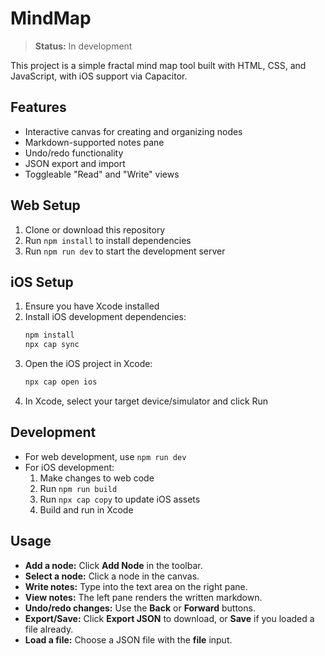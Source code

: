 # MindMap

> **Status:** In development

This project is a simple fractal mind map tool built with HTML, CSS, and JavaScript, with iOS support via Capacitor.

## Features
* Interactive canvas for creating and organizing nodes
* Markdown-supported notes pane
* Undo/redo functionality
* JSON export and import
* Toggleable "Read" and "Write" views

## Web Setup
1. Clone or download this repository
2. Run `npm install` to install dependencies
3. Run `npm run dev` to start the development server

## iOS Setup
1. Ensure you have Xcode installed
2. Install iOS development dependencies:
   ```bash
   npm install
   npx cap sync
   ```
3. Open the iOS project in Xcode:
   ```bash
   npx cap open ios
   ```
4. In Xcode, select your target device/simulator and click Run

## Development
- For web development, use `npm run dev`
- For iOS development:
  1. Make changes to web code
  2. Run `npm run build`
  3. Run `npx cap copy` to update iOS assets
  4. Build and run in Xcode

## Usage
* **Add a node:** Click **Add Node** in the toolbar.
* **Select a node:** Click a node in the canvas.
* **Write notes:** Type into the text area on the right pane.
* **View notes:** The left pane renders the written markdown.
* **Undo/redo changes:** Use the **Back** or **Forward** buttons.
* **Export/Save:** Click **Export JSON** to download, or **Save** if you loaded a file already.
* **Load a file:** Choose a JSON file with the **file** input.
